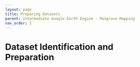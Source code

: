 ```yaml
---
layout: page
title: Preparing Datasets
parent: Intermediate Google Earth Engine - Mangrove Mapping
nav_order: 1
---
```


# Dataset Identification and Preparation
